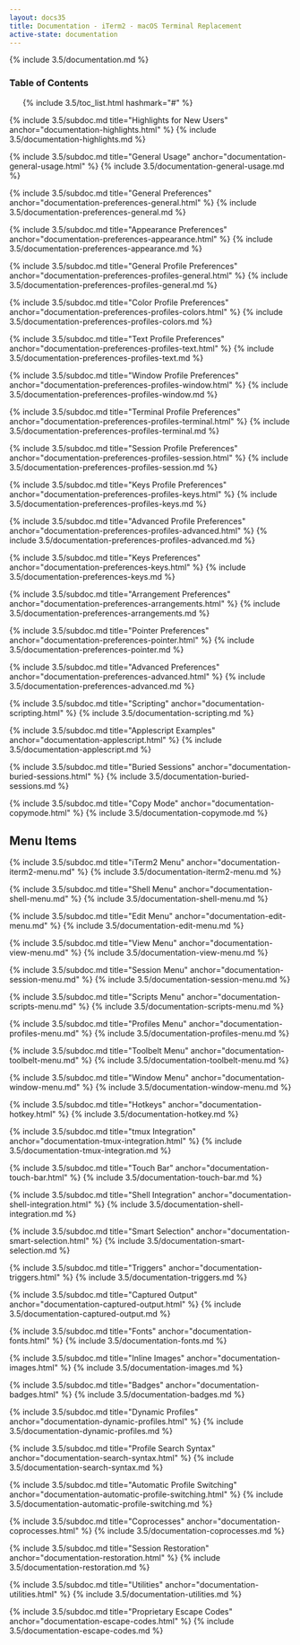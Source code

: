 ```yaml
---
layout: docs35
title: Documentation - iTerm2 - macOS Terminal Replacement
active-state: documentation
---
```

{% include 3.5/documentation.md %}

### Table of Contents
<UL>
{% include 3.5/toc_list.html hashmark="#" %}
</UL>

{% include 3.5/subdoc.md title="Highlights for New Users" anchor="documentation-highlights.html" %}
{% include 3.5/documentation-highlights.md %}

{% include 3.5/subdoc.md title="General Usage" anchor="documentation-general-usage.html" %}
{% include 3.5/documentation-general-usage.md %}


{% include 3.5/subdoc.md title="General Preferences" anchor="documentation-preferences-general.html" %}
{% include 3.5/documentation-preferences-general.md %}

{% include 3.5/subdoc.md title="Appearance Preferences" anchor="documentation-preferences-appearance.html" %}
{% include 3.5/documentation-preferences-appearance.md %}

{% include 3.5/subdoc.md title="General Profile Preferences" anchor="documentation-preferences-profiles-general.html" %}
{% include 3.5/documentation-preferences-profiles-general.md %}

{% include 3.5/subdoc.md title="Color Profile Preferences" anchor="documentation-preferences-profiles-colors.html" %}
{% include 3.5/documentation-preferences-profiles-colors.md %}

{% include 3.5/subdoc.md title="Text Profile Preferences" anchor="documentation-preferences-profiles-text.html" %}
{% include 3.5/documentation-preferences-profiles-text.md %}

{% include 3.5/subdoc.md title="Window Profile Preferences" anchor="documentation-preferences-profiles-window.html" %}
{% include 3.5/documentation-preferences-profiles-window.md %}

{% include 3.5/subdoc.md title="Terminal Profile Preferences" anchor="documentation-preferences-profiles-terminal.html" %}
{% include 3.5/documentation-preferences-profiles-terminal.md %}

{% include 3.5/subdoc.md title="Session Profile Preferences" anchor="documentation-preferences-profiles-session.html" %}
{% include 3.5/documentation-preferences-profiles-session.md %}

{% include 3.5/subdoc.md title="Keys Profile Preferences" anchor="documentation-preferences-profiles-keys.html" %}
{% include 3.5/documentation-preferences-profiles-keys.md %}

{% include 3.5/subdoc.md title="Advanced Profile Preferences" anchor="documentation-preferences-profiles-advanced.html" %}
{% include 3.5/documentation-preferences-profiles-advanced.md %}

{% include 3.5/subdoc.md title="Keys Preferences" anchor="documentation-preferences-keys.html" %}
{% include 3.5/documentation-preferences-keys.md %}

{% include 3.5/subdoc.md title="Arrangement Preferences" anchor="documentation-preferences-arrangements.html" %}
{% include 3.5/documentation-preferences-arrangements.md %}

{% include 3.5/subdoc.md title="Pointer Preferences" anchor="documentation-preferences-pointer.html" %}
{% include 3.5/documentation-preferences-pointer.md %}

{% include 3.5/subdoc.md title="Advanced Preferences" anchor="documentation-preferences-advanced.html" %}
{% include 3.5/documentation-preferences-advanced.md %}


{% include 3.5/subdoc.md title="Scripting" anchor="documentation-scripting.html" %}
{% include 3.5/documentation-scripting.md %}

{% include 3.5/subdoc.md title="Applescript Examples" anchor="documentation-applescript.html" %}
{% include 3.5/documentation-applescript.md %}

{% include 3.5/subdoc.md title="Buried Sessions" anchor="documentation-buried-sessions.html" %}
{% include 3.5/documentation-buried-sessions.md %}

{% include 3.5/subdoc.md title="Copy Mode" anchor="documentation-copymode.html" %}
{% include 3.5/documentation-copymode.md %}

<a name="documentation-menu-items.html" />

## Menu Items

{% include 3.5/subdoc.md title="iTerm2 Menu" anchor="documentation-iterm2-menu.md" %}
{% include 3.5/documentation-iterm2-menu.md %}

{% include 3.5/subdoc.md title="Shell Menu" anchor="documentation-shell-menu.md" %}
{% include 3.5/documentation-shell-menu.md %}

{% include 3.5/subdoc.md title="Edit Menu" anchor="documentation-edit-menu.md" %}
{% include 3.5/documentation-edit-menu.md %}

{% include 3.5/subdoc.md title="View Menu" anchor="documentation-view-menu.md" %}
{% include 3.5/documentation-view-menu.md %}

{% include 3.5/subdoc.md title="Session Menu" anchor="documentation-session-menu.md" %}
{% include 3.5/documentation-session-menu.md %}

{% include 3.5/subdoc.md title="Scripts Menu" anchor="documentation-scripts-menu.md" %}
{% include 3.5/documentation-scripts-menu.md %}

{% include 3.5/subdoc.md title="Profiles Menu" anchor="documentation-profiles-menu.md" %}
{% include 3.5/documentation-profiles-menu.md %}

{% include 3.5/subdoc.md title="Toolbelt Menu" anchor="documentation-toolbelt-menu.md" %}
{% include 3.5/documentation-toolbelt-menu.md %}

{% include 3.5/subdoc.md title="Window Menu" anchor="documentation-window-menu.md" %}
{% include 3.5/documentation-window-menu.md %}

{% include 3.5/subdoc.md title="Hotkeys" anchor="documentation-hotkey.html" %}
{% include 3.5/documentation-hotkey.md %}

{% include 3.5/subdoc.md title="tmux Integration" anchor="documentation-tmux-integration.html" %}
{% include 3.5/documentation-tmux-integration.md %}

{% include 3.5/subdoc.md title="Touch Bar" anchor="documentation-touch-bar.html" %}
{% include 3.5/documentation-touch-bar.md %}

{% include 3.5/subdoc.md title="Shell Integration" anchor="documentation-shell-integration.html" %}
{% include 3.5/documentation-shell-integration.md %}

{% include 3.5/subdoc.md title="Smart Selection" anchor="documentation-smart-selection.html" %}
{% include 3.5/documentation-smart-selection.md %}

{% include 3.5/subdoc.md title="Triggers" anchor="documentation-triggers.html" %}
{% include 3.5/documentation-triggers.md %}

{% include 3.5/subdoc.md title="Captured Output" anchor="documentation-captured-output.html" %}
{% include 3.5/documentation-captured-output.md %}

{% include 3.5/subdoc.md title="Fonts" anchor="documentation-fonts.html" %}
{% include 3.5/documentation-fonts.md %}

{% include 3.5/subdoc.md title="Inline Images" anchor="documentation-images.html" %}
{% include 3.5/documentation-images.md %}

{% include 3.5/subdoc.md title="Badges" anchor="documentation-badges.html" %}
{% include 3.5/documentation-badges.md %}

{% include 3.5/subdoc.md title="Dynamic Profiles" anchor="documentation-dynamic-profiles.html" %}
{% include 3.5/documentation-dynamic-profiles.md %}

{% include 3.5/subdoc.md title="Profile Search Syntax" anchor="documentation-search-syntax.html" %}
{% include 3.5/documentation-search-syntax.md %}

{% include 3.5/subdoc.md title="Automatic Profile Switching" anchor="documentation-automatic-profile-switching.html" %}
{% include 3.5/documentation-automatic-profile-switching.md %}

{% include 3.5/subdoc.md title="Coprocesses" anchor="documentation-coprocesses.html" %}
{% include 3.5/documentation-coprocesses.md %}

{% include 3.5/subdoc.md title="Session Restoration" anchor="documentation-restoration.html" %}
{% include 3.5/documentation-restoration.md %}

{% include 3.5/subdoc.md title="Utilities" anchor="documentation-utilities.html" %}
{% include 3.5/documentation-utilities.md %}

{% include 3.5/subdoc.md title="Proprietary Escape Codes" anchor="documentation-escape-codes.html" %}
{% include 3.5/documentation-escape-codes.md %}
